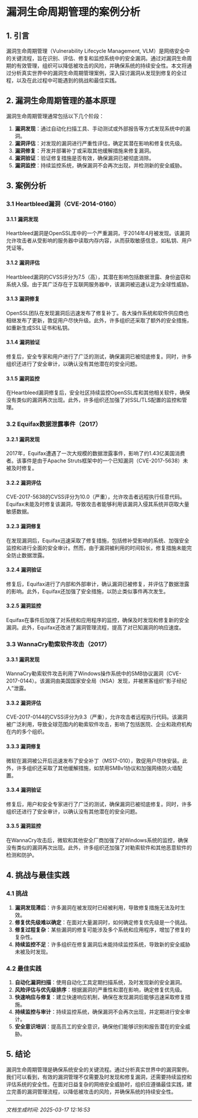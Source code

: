 # 漏洞生命周期管理的案例分析

## 1. 引言

漏洞生命周期管理（Vulnerability Lifecycle Management, VLM）是网络安全中的关键流程，旨在识别、评估、修复和监控系统中的安全漏洞。通过对漏洞生命周期的有效管理，组织可以降低被攻击的风险，并确保系统的持续安全性。本文将通过分析真实世界中的漏洞生命周期管理案例，深入探讨漏洞从发现到修复的全过程，以及在此过程中可能遇到的挑战和最佳实践。

## 2. 漏洞生命周期管理的基本原理

漏洞生命周期管理通常包括以下几个阶段：

1. **漏洞发现**：通过自动化扫描工具、手动测试或外部报告等方式发现系统中的漏洞。
2. **漏洞评估**：对发现的漏洞进行严重性评估，确定其潜在影响和修复优先级。
3. **漏洞修复**：开发并部署补丁或采取其他缓解措施来修复漏洞。
4. **漏洞验证**：验证修复措施是否有效，确保漏洞已被彻底消除。
5. **漏洞监控**：持续监控系统，确保漏洞不会再次出现，并检测新的安全威胁。

## 3. 案例分析

### 3.1 Heartbleed漏洞（CVE-2014-0160）

#### 3.1.1 漏洞发现

Heartbleed漏洞是OpenSSL库中的一个严重漏洞，于2014年4月被发现。该漏洞允许攻击者从受影响的服务器中读取内存内容，从而获取敏感信息，如私钥、用户凭证等。

#### 3.1.2 漏洞评估

Heartbleed漏洞的CVSS评分为7.5（高），其潜在影响包括数据泄露、身份盗窃和系统入侵。由于其广泛存在于互联网服务器中，该漏洞被迅速认定为全球性威胁。

#### 3.1.3 漏洞修复

OpenSSL团队在发现漏洞后迅速发布了修复补丁。各大操作系统和软件供应商也相继发布了更新，敦促用户尽快升级。此外，许多组织还采取了额外的安全措施，如重新生成SSL证书和私钥。

#### 3.1.4 漏洞验证

修复后，安全专家和用户进行了广泛的测试，确保漏洞已被彻底修复。同时，许多组织还进行了安全审计，以确认没有其他潜在的安全问题。

#### 3.1.5 漏洞监控

在Heartbleed漏洞修复后，安全社区持续监控OpenSSL库和其他相关软件，确保没有类似的漏洞再次出现。此外，许多组织还加强了对SSL/TLS配置的监控和管理。

### 3.2 Equifax数据泄露事件（2017）

#### 3.2.1 漏洞发现

2017年，Equifax遭遇了一次大规模的数据泄露事件，影响了约1.43亿美国消费者。该事件是由于Apache Struts框架中的一个已知漏洞（CVE-2017-5638）未被及时修复。

#### 3.2.2 漏洞评估

CVE-2017-5638的CVSS评分为10.0（严重），允许攻击者远程执行任意代码。Equifax未能及时修复该漏洞，导致攻击者能够利用该漏洞入侵其系统并窃取大量敏感数据。

#### 3.2.3 漏洞修复

在发现漏洞后，Equifax迅速采取了修复措施，包括修补受影响的系统、加强安全监控和进行全面的安全审计。然而，由于漏洞被利用的时间较长，修复措施未能完全防止数据泄露。

#### 3.2.4 漏洞验证

修复后，Equifax进行了内部和外部审计，确认漏洞已被修复，并评估了数据泄露的影响。此外，Equifax还加强了安全措施，以防止类似事件再次发生。

#### 3.2.5 漏洞监控

Equifax在事件后加强了对系统和应用程序的监控，确保及时发现和修复新的安全漏洞。此外，Equifax还改进了漏洞管理流程，提高了对已知漏洞的响应速度。

### 3.3 WannaCry勒索软件攻击（2017）

#### 3.3.1 漏洞发现

WannaCry勒索软件攻击利用了Windows操作系统中的SMB协议漏洞（CVE-2017-0144）。该漏洞由美国国家安全局（NSA）发现，并被黑客组织“影子经纪人”泄露。

#### 3.3.2 漏洞评估

CVE-2017-0144的CVSS评分为9.3（严重），允许攻击者远程执行代码。该漏洞被广泛利用，导致全球范围内的勒索软件攻击，影响了包括医院、企业和政府机构在内的多个组织。

#### 3.3.3 漏洞修复

微软在漏洞被公开后迅速发布了安全补丁（MS17-010），敦促用户尽快安装。此外，许多组织还采取了其他缓解措施，如禁用SMBv1协议和加强网络防火墙配置。

#### 3.3.4 漏洞验证

修复后，用户和安全专家进行了广泛的测试，确保漏洞已被彻底修复。同时，许多组织还进行了安全审计，以确认没有其他潜在的安全问题。

#### 3.3.5 漏洞监控

在WannaCry攻击后，微软和其他安全厂商加强了对Windows系统的监控，确保没有类似的漏洞再次出现。此外，许多组织还加强了对勒索软件和其他恶意软件的检测和防护。

## 4. 挑战与最佳实践

### 4.1 挑战

1. **漏洞发现滞后**：许多漏洞在被发现时已经被利用，导致修复措施无法及时生效。
2. **修复优先级难以确定**：在面对大量漏洞时，如何确定修复优先级是一个挑战。
3. **修复过程复杂**：某些漏洞的修复可能涉及多个系统和应用程序，增加了修复的复杂性。
4. **持续监控不足**：许多组织在修复漏洞后未能持续监控系统，导致新的安全威胁未被及时发现。

### 4.2 最佳实践

1. **自动化漏洞扫描**：使用自动化工具定期扫描系统，及时发现新的安全漏洞。
2. **风险评估与优先级排序**：根据漏洞的严重性和潜在影响，确定修复优先级。
3. **快速响应与修复**：建立快速响应机制，确保在发现漏洞后能够迅速采取修复措施。
4. **持续监控与审计**：持续监控系统，确保漏洞不会再次出现，并定期进行安全审计。
5. **安全意识培训**：提高员工的安全意识，确保他们能够识别和报告潜在的安全威胁。

## 5. 结论

漏洞生命周期管理是确保系统安全的关键流程。通过分析真实世界中的漏洞案例，我们可以看到，有效的漏洞管理不仅需要及时发现和修复漏洞，还需要持续监控和评估系统的安全性。在面对日益复杂的网络安全威胁时，组织应遵循最佳实践，建立完善的漏洞管理流程，以降低被攻击的风险，并确保系统的持续安全性。

---

*文档生成时间: 2025-03-17 12:16:53*
